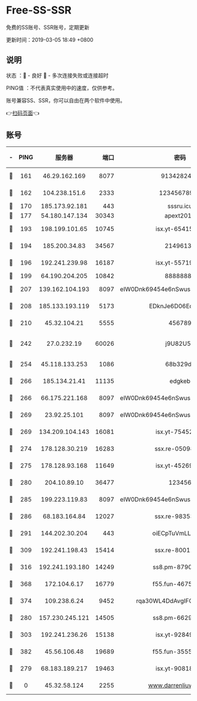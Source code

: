 # Free-SS-SSR

免费的SS账号、SSR账号，定期更新

更新时间：2019-03-05 18:49 +0800

## 说明

状态     ：🙂 - 良好 🙁 - 多次连接失败或连接超时

PING值   ：不代表真实使用中的速度，仅供参考。

账号兼容SS、SSR，你可以自由在两个软件中使用。

👉[扫码页面](https://liesauer.github.io/free-ss-ssr.github.io/)👈

## 账号

|-|PING|服务器|端口|密码|加密方式|区域|
|:----:|:----:|:-----:|-----:|:----:|:----:|:----:|
|🙂|161|46.29.162.169|8077|9134282479|aes-256-cfb|RU|
|🙂|162|104.238.151.6|2333|12345678900|aes-256-cfb|JP|
|🙂|170|185.173.92.181|443|sssru.icu|rc4-md5|RU|
|🙂|177|54.180.147.134|30343|apext2019|chacha20|KR|
|🙂|193|198.199.101.65|10745|isx.yt-65415460|aes-256-cfb|US|
|🙂|194|185.200.34.83|34567|21496138|aes-256-cfb|US|
|🙂|196|192.241.239.98|16187|isx.yt-55719199|aes-256-cfb|US|
|🙂|199|64.190.204.205|10842|88888888|rc4-md5|US|
|🙂|207|139.162.104.193|8097|eIW0Dnk69454e6nSwuspv9DmS201tQ0D|aes-256-cfb|JP|
|🙂|208|185.133.193.119|5173|EDknJe6D06EoWDaw|aes-256-cfb|US|
|🙂|210|45.32.104.21|5555|456789|aes-256-cfb|SG|
|🙂|242|27.0.232.19|60026|j9U82U53|xchacha20-ietf-poly1305|HK|
|🙂|254|45.118.133.253|1086|68b329da|aes-256-cfb|SG|
|🙂|266|185.134.21.41|11135|edgkeb|aes-256-cfb|GB|
|🙂|266|66.175.221.168|8097|eIW0Dnk69454e6nSwuspv9DmS201tQ0D|aes-256-cfb|US|
|🙂|269|23.92.25.101|8097|eIW0Dnk69454e6nSwuspv9DmS201tQ0D|aes-256-cfb|US|
|🙂|269|134.209.104.143|16081|isx.yt-75452571|aes-256-cfb|SG|
|🙂|274|178.128.30.219|16283|ssx.re-05098737|aes-256-cfb|SG|
|🙂|275|178.128.93.168|11649|isx.yt-45269107|aes-256-cfb|SG|
|🙂|280|204.10.89.10|36477|123456|aes-256-cfb|US|
|🙂|285|199.223.119.83|8097|eIW0Dnk69454e6nSwuspv9DmS201tQ0D|aes-256-cfb|US|
|🙂|286|68.183.164.84|12027|ssx.re-98353695|aes-256-cfb|US|
|🙂|291|144.202.30.204|443|oiECpTuVmLLxk4Ts|aes-256-cfb|US|
|🙂|309|192.241.198.43|15414|ssx.re-80011853|aes-256-cfb|US|
|🙂|316|192.241.193.180|14249|ss8.pm-87905446|aes-256-cfb|US|
|🙂|368|172.104.6.17|16779|f55.fun-46758883|aes-256-cfb|US|
|🙂|374|109.238.6.24|9452|rqa30WL4DdAvgIFG6Fs3znzTa|aes-256-cfb|FR|
|🙂|280|157.230.245.121|14505|ss8.pm-66291298|aes-256-cfb|SG|
|🙂|303|192.241.236.26|15138|isx.yt-92849961|aes-256-cfb|US|
|🙂|382|45.56.106.48|19689|f55.fun-35553896|aes-256-cfb|US|
|🙁|279|68.183.189.217|19463|isx.yt-90818322|aes-256-cfb|SG|
|🙁|0|45.32.58.124|2255|www.darrenliuwei.com|aes-256-cfb|JP|
